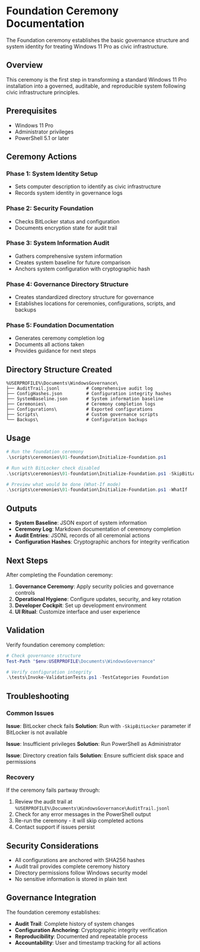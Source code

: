 # Foundation Ceremony Documentation

The Foundation ceremony establishes the basic governance structure and system identity for treating Windows 11 Pro as civic infrastructure.

## Overview

This ceremony is the first step in transforming a standard Windows 11 Pro installation into a governed, auditable, and reproducible system following civic infrastructure principles.

## Prerequisites

- Windows 11 Pro
- Administrator privileges
- PowerShell 5.1 or later

## Ceremony Actions

### Phase 1: System Identity Setup
- Sets computer description to identify as civic infrastructure
- Records system identity in governance logs

### Phase 2: Security Foundation
- Checks BitLocker status and configuration
- Documents encryption state for audit trail

### Phase 3: System Information Audit
- Gathers comprehensive system information
- Creates system baseline for future comparison
- Anchors system configuration with cryptographic hash

### Phase 4: Governance Directory Structure
- Creates standardized directory structure for governance
- Establishes locations for ceremonies, configurations, scripts, and backups

### Phase 5: Foundation Documentation
- Generates ceremony completion log
- Documents all actions taken
- Provides guidance for next steps

## Directory Structure Created

```
%USERPROFILE%\Documents\WindowsGovernance\
├── AuditTrail.jsonl          # Comprehensive audit log
├── ConfigHashes.json         # Configuration integrity hashes
├── SystemBaseline.json       # System information baseline
├── Ceremonies\               # Ceremony completion logs  
├── Configurations\           # Exported configurations
├── Scripts\                  # Custom governance scripts
└── Backups\                  # Configuration backups
```

## Usage

```powershell
# Run the foundation ceremony
.\scripts\ceremonies\01-foundation\Initialize-Foundation.ps1

# Run with BitLocker check disabled
.\scripts\ceremonies\01-foundation\Initialize-Foundation.ps1 -SkipBitLocker

# Preview what would be done (What-If mode)
.\scripts\ceremonies\01-foundation\Initialize-Foundation.ps1 -WhatIf
```

## Outputs

- **System Baseline**: JSON export of system information
- **Ceremony Log**: Markdown documentation of ceremony completion
- **Audit Entries**: JSONL records of all ceremonial actions
- **Configuration Hashes**: Cryptographic anchors for integrity verification

## Next Steps

After completing the Foundation ceremony:

1. **Governance Ceremony**: Apply security policies and governance controls
2. **Operational Hygiene**: Configure updates, security, and key rotation
3. **Developer Cockpit**: Set up development environment
4. **UI Ritual**: Customize interface and user experience

## Validation

Verify foundation ceremony completion:

```powershell
# Check governance structure
Test-Path "$env:USERPROFILE\Documents\WindowsGovernance"

# Verify configuration integrity
.\tests\Invoke-ValidationTests.ps1 -TestCategories Foundation
```

## Troubleshooting

### Common Issues

**Issue**: BitLocker check fails
**Solution**: Run with `-SkipBitLocker` parameter if BitLocker is not available

**Issue**: Insufficient privileges
**Solution**: Run PowerShell as Administrator

**Issue**: Directory creation fails
**Solution**: Ensure sufficient disk space and permissions

### Recovery

If the ceremony fails partway through:
1. Review the audit trail at `%USERPROFILE%\Documents\WindowsGovernance\AuditTrail.jsonl`
2. Check for any error messages in the PowerShell output
3. Re-run the ceremony - it will skip completed actions
4. Contact support if issues persist

## Security Considerations

- All configurations are anchored with SHA256 hashes
- Audit trail provides complete ceremony history
- Directory permissions follow Windows security model
- No sensitive information is stored in plain text

## Governance Integration

The foundation ceremony establishes:
- **Audit Trail**: Complete history of system changes
- **Configuration Anchoring**: Cryptographic integrity verification
- **Reproducibility**: Documented and repeatable process
- **Accountability**: User and timestamp tracking for all actions